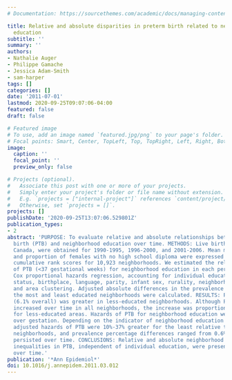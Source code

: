 ```yaml
---
# Documentation: https://sourcethemes.com/academic/docs/managing-content/

title: Relative and absolute disparities in preterm birth related to neighborhood
  education
subtitle: ''
summary: ''
authors:
- Nathalie Auger
- Philippe Gamache
- Jessica Adam-Smith
- sam-harper
tags: []
categories: []
date: '2011-07-01'
lastmod: 2020-09-25T09:07:06-04:00
featured: false
draft: false

# Featured image
# To use, add an image named `featured.jpg/png` to your page's folder.
# Focal points: Smart, Center, TopLeft, Top, TopRight, Left, Right, BottomLeft, Bottom, BottomRight.
image:
  caption: ''
  focal_point: ''
  preview_only: false

# Projects (optional).
#   Associate this post with one or more of your projects.
#   Simply enter your project's folder or file name without extension.
#   E.g. `projects = ["internal-project"]` references `content/project/deep-learning/index.md`.
#   Otherwise, set `projects = []`.
projects: []
publishDate: '2020-09-25T13:07:06.529801Z'
publication_types:
- 2
abstract: 'PURPOSE: To evaluate relative and absolute relationships between preterm
  birth (PTB) and neighborhood education over time. METHODS: Live births in Québec,
  Canada, were obtained for 1990-1995, 1996-2000, and 2001-2006. Mean maternal education
  and proportion of females with no high school diploma were expressed as continuous
  cumulative rank scores for 10,923 neighborhoods. We estimated the relative hazard
  of PTB (<37 gestational weeks) for neighborhood education in each period by using
  Cox proportional hazards regression, accounting for individual education, age, marital
  status, birthplace, language, parity, infant sex, rurality, neighborhood income,
  and area clustering. Adjusted absolute differences in the prevalence of PTB between
  the most and least educated neighborhoods were calculated. RESULTS: PTB prevalence
  (6.1% overall) was greater in less-educated neighborhoods. Although PTB proportions
  increased over time in all neighborhoods, the increase was proportionately greater
  for less-educated areas. Hazards of PTB for neighborhood education were proportional
  over gestation. Depending on the indicator of neighborhood education and period,
  adjusted hazards of PTB were 10%-37% greater for the least relative to most educated
  neighborhoods, and prevalence percentage differences ranged from 0.6% to 1.9%. Associations
  persisted over time. CONCLUSIONS: Relative and absolute neighborhood educational
  inequalities in PTB, independent of individual education, were present and persistent
  over time.'
publication: '*Ann Epidemiol*'
doi: 10.1016/j.annepidem.2011.03.012
---
```

